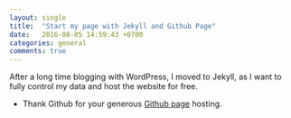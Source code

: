 ```yaml
---
layout: single
title:  "Start my page with Jekyll and Github Page"
date:   2016-08-05 14:59:43 +0700
categories: general
comments: true
---
```

After a long time blogging with WordPress, I moved to Jekyll, as I want to fully control my data and host the website for free.
- Thank Github for your generous [Github page][github-page] hosting.

[github-page]: https://pages.github.com/